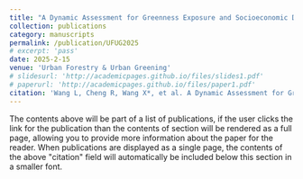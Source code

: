 ```yaml
---
title: "A Dynamic Assessment for Greenness Exposure and Socioeconomic Drivers: Evidence from 314 Chinese Cities (2000-2020)"
collection: publications
category: manuscripts
permalink: /publication/UFUG2025
# excerpt: 'pass'
date: 2025-2-15
venue: 'Urban Forestry & Urban Greening'
# slidesurl: 'http://academicpages.github.io/files/slides1.pdf'
# paperurl: 'http://academicpages.github.io/files/paper1.pdf'
citation: 'Wang L, Cheng R, Wang X*, et al. A Dynamic Assessment for Greenness Exposure and Socioeconomic Drivers: Evidence from 314 Chinese Cities (2000-2020)[J]. Urban Forestry \& Urban Greening, 2025: 128717.'
---
```


The contents above will be part of a list of publications, if the user clicks the link for the publication than the contents of section will be rendered as a full page, allowing you to provide more information about the paper for the reader. When publications are displayed as a single page, the contents of the above "citation" field will automatically be included below this section in a smaller font.